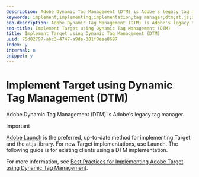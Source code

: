 ```yaml
---
description: Adobe Dynamic Tag Management (DTM) is Adobe's legacy tag manager.
keywords: implement;implementing;implementation;tag manager;dtm;at.js;dynamic tag management
seo-description: Adobe Dynamic Tag Management (DTM) is Adobe's legacy tag manager.
seo-title: Implement Target using Dynamic Tag Management (DTM)
title: Implement Target using Dynamic Tag Management (DTM)
uuid: 75d82797-abc3-4747-a9de-301f8eee8697
index: y
internal: n
snippet: y
---
```


# Implement Target using Dynamic Tag Management (DTM)

Adobe Dynamic Tag Management (DTM) is Adobe's legacy tag manager.

>[!IMPORTANT]
>
>[Adobe Launch](../../../c-implementing-target/c-implementing-target-for-client-side-web/how-to-deployatjs/cmp-implementing-target-using-adobe-launch.md#topic_5234DDAEB0834333BD6BA1B05892FC25) is the preferred, up-to-date method for implementing Target and the at.js library. For new Target implementations, use Launch. The following guide is for existing clients using a DTM implementation.

For more information, see [Best Practices for Implementing Adobe Target using Dynamic Tag Management](https://marketing.adobe.com/resources/help/en_US/dtm/target/). 
